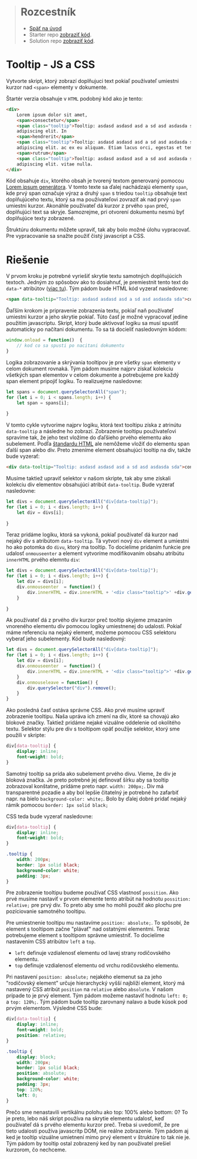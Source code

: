 > # Rozcestník
> - [Späť na úvod](../README.md)
> - Starter repo [zobraziť kód](/../../tree/starter/tooltip-js).
> - Solution repo [zobraziť kód](/../../tree/main/tooltip-js).
> 
# Tooltip - JS a CSS

Vytvorte skript, ktorý zobrazí doplňujuci text pokiaľ používateľ umiestni kurzor
nad `<span>` elementy v dokumente.

Štartér verzia obsahuje v `HTML` podobný kód ako je tento:
```html
<div>
    Lorem ipsum dolor sit amet, 
    <span>consectetur</span>
    <span class="tooltip">Tooltip: asdasd asdasd asd a sd asd asdasda sda</span> 
    adipiscing elit. In 
    <span>hendrerit</span>
    <span class="tooltip">Tooltip: asdasd asdasd asd a sd asd asdasda sda</span> 
    adipiscing elit. ac ex eu aliquam. Etiam lacus orci, egestas et tempor at, 
    <span>rutrum</span>
    <span class="tooltip">Tooltip: asdasd asdasd asd a sd asd asdasda sda</span> 
    adipiscing elit. vitae nulla.
</div>
```
Kód obsahuje `div`, ktorého obsah je tvorený textom generovaný pomocou [Lorem ipsum generátora](https://www.lipsum.com/).
V tomto texte sa ďalej nachádzajú elementy `span`, kde prvý span označuje výraz a druhý `span` s triedou `tooltip` obsahuje
text doplňujúceho textu, ktorý sa ma používateľovi zovraziť ak nad prvý `span` umiestni kurzor. Akonáhle používateľ
dá kurzor z prvého `span` preč, doplňujúci text sa skryje. Samozrejme, pri otvorení dokumentu nesmú byť doplňujúce texty
zobrazené.

Štruktúru dokumentu môžete upraviť, tak aby bolo možné úlohu vypracovať. Pre vypracovanie sa snažte použiť čistý
javascript a CSS.

# Riešenie

V prvom kroku je potrebné vyriešiť skrytie textu samotných doplňujúcich textoch. Jedným zo spôsobov ako to dosiahnuť,
je premiestnit tento text do `data-*` atribútov ([viac tu](https://www.w3schools.com/tags/att_global_data.asp)). Tým
pádom bude HTML kód vyzerať nasledovne:

```html
<span data-tooltip="Tooltip: asdasd asdasd asd a sd asd asdasda sda">consectetur</span>
```

Ďaľším krokom je pripravenie zobrazenia textu, pokiaľ naň používateľ umiestni kurzor a jeho skrytie pokiaľ. Túto časť
je možné vypracovať jedine použitím javascriptu. Skript, ktorý bude aktivovať logiku sa musí spustiť automaticky
po načítani dokumentu. To sa tá docieliť nasledovným kódom:

```javascript
window.onload = function()  {
    // kod co sa spusti po nacitani dokumentu    
}
```

Logika zobrazovanie a skrývania tooltipov je pre všetky `span` elementy v celom dokument rovnaká. Tým pádom musíme najprv
získať kolekciu všetkých span elementov v celom dokumente a potrebujeme pre každý span element pripojiť logiku. To
realizuejme nasledovne:

```javascript
let spans = document.querySelectorAll("span");
for (let i = 0; i < spans.length; i++) {
    let span = spans[i];
    
}
```

V tomto cykle vytvorime najprv logiku, ktorá text tooltipu získa z atrinútu `data-tooltip` a následne ho zobrazí.
Zobrazenie tooltipu používateľovi spravíme tak, že jeho text vložíme do ďaľšieho prvého elementu ako subelement.
Podľa [štandardu HTML](https://html.spec.whatwg.org/multipage/text-level-semantics.html#the-span-element) ale
nemôžeme vložiť do elementu span ďalší span alebo div. Preto zmeníme element obsahujúci tooltip na div, takže
bude vyzerať:

```html
<div data-tooltip="Tooltip: asdasd asdasd asd a sd asd asdasda sda">consectetur</div>
```

Musíme taktiež upraviť selektor v našom skripte, tak aby sme získali kolekciu div elementov obsahujúci atribút `data-tooltip`.
Bude vyzerať nasledovne:

```javascript
let divs = document.querySelectorAll("div[data-tooltip]");
for (let i = 0; i < divs.length; i++) {
    let div = divs[i];
    
}
```

Teraz pridáme logiku, ktorá sa vykoná, pokiaľ používateľ dá kurzor nad nejaký div s atribútom `data-tooltip`. Tá
vytvorí nový `div` element a umiestni ho ako potomka do `divu`, ktorý ma tooltip. To docielime pridaním funkcie pre udalosť
`onmouseenter` a element vytvoríme modifikovaním obsahu atribútu `innerHTML` prvého elemntu `div`:

```javascript
let divs = document.querySelectorAll("div[data-tooltip]");
for (let i = 0; i < divs.length; i++) {
    let div = divs[i];
    div.onmouseenter  = function() {
        div.innerHTML = div.innerHTML + '<div class="tooltip">' +div.getAttribute("data-tooltip") + '</div>';
    }
    
}
```

Ak používateľ dá z prvého div kurzor preč tooltip skyjeme zmazaním vnoreného elementu div pomocou logiky umiestnenej do
udalosti. Pokiaľ máme referenciu na nejaký element, možeme pomocou CSS selektoru vyberať jeho subelementy. Kód bude
nasledovný:

```javascript
let divs = document.querySelectorAll("div[data-tooltip]");
for (let i = 0; i < divs.length; i++) {
    let div = divs[i];
    div.onmouseenter  = function() {
        div.innerHTML = div.innerHTML + '<div class="tooltip">' +div.getAttribute("data-tooltip") + '</div>';
    }
    div.onmouseleave = function() {
        div.querySelector("div").remove();
    }
}
```

Ako posledná časť ostáva správne CSS. Ako prvé musíme upraviť zobrazenie tooltipu. Naša upráva ich zmení na div, ktoré
sa chovajú ako blokové značky. Taktiež pridáme nejaké vizuálne oddelenie od okolitého textu.
Selektor stýlu pre div s tooltipom opäť použije selektor, ktorý sme použili v skripte:

```css
div[data-tooltip] {
    display: inline;
    font-weight: bold;
}
```

Samotný tooltip sa prída ako subelement prvého divu. Vieme, že div je bloková značka. Je preto potrebné jej definovať
šírku aby sa tooltip zobrazoval konštatne, prídáme preto napr. `width: 200px;`. Div má transparentné pozadie a aby bol
lepšie čitatelný je potrebné ho zafarbiť napr. na bielo `background-color: white;`. Bolo by ďalej dobré pridať nejaký
rámik pomocou `border: 1px solid black;`

CSS teda bude vyzerať nasledovne:

```css
div[data-tooltip] {
    display: inline;
    font-weight: bold;
}

.tooltip {
    width: 200px;
    border: 1px solid black;
    background-color: white;
    padding: 3px;
}
```

Pre zobrazenie tooltipu budeme používať CSS vlastnosť `possition`. Ako prvé musíme nastaviť v prvom elemente tento
atribút na hodnotu `possition: relative;` pre prvý div. To preto aby sme ho mohli použiť ako plochu pre pozíciovanie
samotného tooltipu.

Pre umiestnenie tooltipu mu nastavíme `position: absolute;`. To spôsobí, že element s tooltipom začne "plávať" nad
ostatnými elementmi. Teraz potrebujeme element s tooltipom správne umiestniť. To docielime nastavením CSS atribútov
`left` a `top`.

- `left` definuje vzdialenosť elementu od lavej strany rodičovského elementu.
- `top` definuje vzdialenosť elementu od vrchu rodičovského elementu.

Pri nastavení `position: absolute;` nejakého elemenut sa za jeho "rodičovský element" určuje hierarchycký vyšší
najbliží element, ktorý má nastavený CSS atribút `position` na `relative` alebo `absolute`. V našom prípade to je
prvý element. Tým pádom možeme nastaviť hodnotu `left: 0;` a `top: 120%;`. Tým pádom bude tooltip zarovnaný nalavo
a bude kúsok pod prvým elementom. Výsledné CSS bude:

```CSS
div[data-tooltip] {
    display: inline;
    font-weight: bold;
    position: relative;
}

.tooltip {
    display: block;
    width: 200px;
    border: 1px solid black;
    position: absolute;
    background-color: white;
    padding: 3px;
    top: 120%;
    left: 0;
}
```

Prečo sme nenastavili vertikálnu polohu ako top: 100% alebo bottom: 0? To je preto, lebo náš skript používa na skrytie
elementu udalosť, keď používateľ dá s prvého elementu kurzor preč. Treba si uvedomiť, že pre tieto udalosti používa
javascritp DOM, nie reálne zobrazenie. Tým pádom aj ked je tooltip vizuálne umietnení mimo prvý element v štruktúre to
tak nie je. Tým pádom by tooltip ostal zobrazený ked by nan použivatel prešiel kurzorom, čo nechceme.